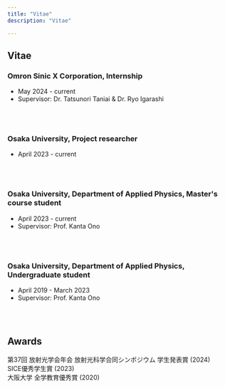 ```yaml
---
title: "Vitae"
description: "Vitae"

---
```


## Vitae
### Omron Sinic X Corporation, Internship
- May 2024 - current
- Supervisor: Dr. Tatsunori Taniai & Dr. Ryo Igarashi
<br>
<br>

### Osaka University, Project researcher
- April 2023 - current
<br>
<br>

### Osaka University, Department of Applied Physics, Master's course student
- April 2023 - current
- Supervisor: Prof. Kanta Ono
<br>
<br>

### Osaka University, Department of Applied Physics, Undergraduate student
- April 2019 - March 2023
- Supervisor: Prof. Kanta Ono
<br>
<br>

## Awards
第37回 放射光学会年会 放射光科学合同シンポジウム 学生発表賞 (2024)
<br>
SICE優秀学生賞 (2023)
<br>
大阪大学 全学教育優秀賞 (2020)
